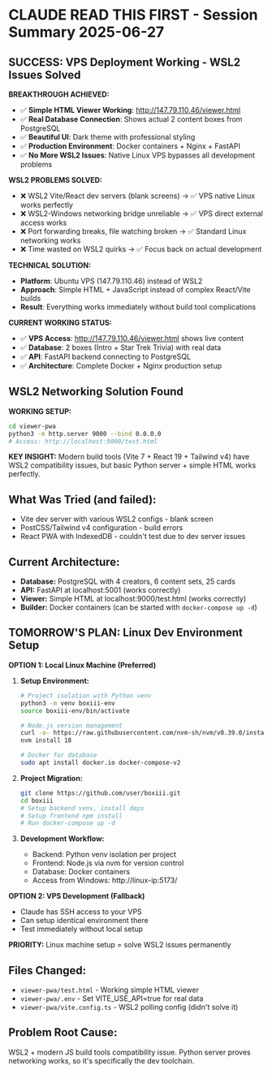 # CLAUDE READ THIS FIRST - Session Summary 2025-06-27

## SUCCESS: VPS Deployment Working - WSL2 Issues Solved

**BREAKTHROUGH ACHIEVED:**
- ✅ **Simple HTML Viewer Working**: http://147.79.110.46/viewer.html
- ✅ **Real Database Connection**: Shows actual 2 content boxes from PostgreSQL
- ✅ **Beautiful UI**: Dark theme with professional styling  
- ✅ **Production Environment**: Docker containers + Nginx + FastAPI
- ✅ **No More WSL2 Issues**: Native Linux VPS bypasses all development problems

**WSL2 PROBLEMS SOLVED:**
- ❌ WSL2 Vite/React dev servers (blank screens) → ✅ VPS native Linux works perfectly
- ❌ WSL2-Windows networking bridge unreliable → ✅ VPS direct external access works
- ❌ Port forwarding breaks, file watching broken → ✅ Standard Linux networking works
- ❌ Time wasted on WSL2 quirks → ✅ Focus back on actual development

**TECHNICAL SOLUTION:**
- **Platform**: Ubuntu VPS (147.79.110.46) instead of WSL2
- **Approach**: Simple HTML + JavaScript instead of complex React/Vite builds
- **Result**: Everything works immediately without build tool complications

**CURRENT WORKING STATUS:**
- ✅ **VPS Access**: http://147.79.110.46/viewer.html shows live content
- ✅ **Database**: 2 boxes (Intro + Star Trek Trivia) with real data
- ✅ **API**: FastAPI backend connecting to PostgreSQL  
- ✅ **Architecture**: Complete Docker + Nginx production setup

## WSL2 Networking Solution Found

**WORKING SETUP:**
```bash
cd viewer-pwa
python3 -m http.server 9000 --bind 0.0.0.0
# Access: http://localhost:9000/test.html
```

**KEY INSIGHT:** Modern build tools (Vite 7 + React 19 + Tailwind v4) have WSL2 compatibility issues, but basic Python server + simple HTML works perfectly.

## What Was Tried (and failed):
- Vite dev server with various WSL2 configs - blank screen
- PostCSS/Tailwind v4 configuration - build errors  
- React PWA with IndexedDB - couldn't test due to dev server issues

## Current Architecture:
- **Database:** PostgreSQL with 4 creators, 6 content sets, 25 cards
- **API:** FastAPI at localhost:5001 (works correctly)
- **Viewer:** Simple HTML at localhost:9000/test.html (works correctly)
- **Builder:** Docker containers (can be started with `docker-compose up -d`)

## TOMORROW'S PLAN: Linux Dev Environment Setup

**OPTION 1: Local Linux Machine (Preferred)**
1. **Setup Environment:**
   ```bash
   # Project isolation with Python venv
   python3 -m venv boxiii-env
   source boxiii-env/bin/activate
   
   # Node.js version management  
   curl -o- https://raw.githubusercontent.com/nvm-sh/nvm/v0.39.0/install.sh | bash
   nvm install 18
   
   # Docker for database
   sudo apt install docker.io docker-compose-v2
   ```

2. **Project Migration:**
   ```bash
   git clone https://github.com/user/boxiii.git
   cd boxiii
   # Setup backend venv, install deps
   # Setup frontend npm install
   # Run docker-compose up -d
   ```

3. **Development Workflow:**
   - Backend: Python venv isolation per project
   - Frontend: Node.js via nvm for version control
   - Database: Docker containers
   - Access from Windows: http://linux-ip:5173/

**OPTION 2: VPS Development (Fallback)**
- Claude has SSH access to your VPS
- Can setup identical environment there
- Test immediately without local setup

**PRIORITY:** Linux machine setup = solve WSL2 issues permanently

## Files Changed:
- `viewer-pwa/test.html` - Working simple HTML viewer
- `viewer-pwa/.env` - Set VITE_USE_API=true for real data
- `viewer-pwa/vite.config.ts` - WSL2 polling config (didn't solve it)

## Problem Root Cause:
WSL2 + modern JS build tools compatibility issue. Python server proves networking works, so it's specifically the dev toolchain.